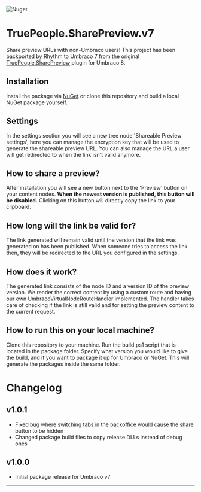 ![Nuget](https://img.shields.io/nuget/v/TruePeople.SharePreview.v7)

# TruePeople.SharePreview.v7
Share preview URLs with non-Umbraco users! This project has been backported by Rhythm to Umbraco 7 from the original [TruePeople.SharePreview](https://github.com/TruePeople/TruePeople.SharePreview) plugin for Umbraco 8.

## Installation
Install the package via [NuGet](https://www.nuget.org/packages/TruePeople.SharePreview.v7) or clone this repository and build a local NuGet package yourself.


## Settings
In the settings section you will see a new tree node 'Shareable Preview settings', here you can manage the encryption key that will be used to generate the shareable preview URL.
You can also manage the URL a user will get redirected to when the link isn't valid anymore.

## How to share a preview?
After installation you will see a new button next to the 'Preview' button on your content nodes.
**When the newest version is published, this button will be disabled.**
Clicking on this button will directly copy the link to your clipboard.

## How long will the link be valid for?
The link generated will remain valid until the version that the link was generated on has been published.
When someone tries to access the link then, they will be redirected to the URL you configured in the settings.

## How does it work?
The generated link consists of the node ID and a version ID of the preview version.
We render the correct content by using a custom route and having our own UmbracoVirtualNodeRouteHandler implemented.
The handler takes care of checking if the link is still valid and for setting the preview content to the current request.

## How to run this on your local machine?
Clone this repository to your machine.
Run the build.ps1 script that is located in the package folder.
Specify what version you would like to give the build, and if you want to package it up for Umbraco or NuGet.
This will generate the packages inside the same folder.


# Changelog

## v1.0.1

- Fixed bug where switching tabs in the backoffice would cause the share button to be hidden
- Changed package build files to copy release DLLs instead of debug ones

## v1.0.0

- Initial package release for Umbraco v7
	
---
